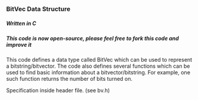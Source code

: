 <h3>BitVec Data Structure</h3>
<h5>Written in C</h5>
<h5>This code is now open-source, please feel free to fork this code and improve it</h5>
This code defines a data type called BitVec which can be used to represent a
bitstring/bitvector. The code also defines several functions which can be used
to find basic information about a bitvector/bitstring. For example, one such
function returns the number of bits turned on.

Specification inside header file. (see bv.h)
